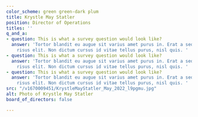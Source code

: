 ```yaml
---
color_scheme: green green-dark plum
title: Krystle May Statler
position: Director of Operations
titles: ''
q_and_a:
- question: This is what a survey question would look like?
  answer: 'Tortor blandit eu augue sit varius amet purus in. Erat a sed cras sed et
    risus elit. Non dictum cursus id vitae tellus purus, nisl quis. '
- question: This is what a survey question would look like?
  answer: 'Tortor blandit eu augue sit varius amet purus in. Erat a sed cras sed et
    risus elit. Non dictum cursus id vitae tellus purus, nisl quis. '
- question: This is what a survey question would look like?
  answer: 'Tortor blandit eu augue sit varius amet purus in. Erat a sed cras sed et
    risus elit. Non dictum cursus id vitae tellus purus, nisl quis. '
src: "/v1670009451/KrystleMayStatler_May_2022_l9pgmu.jpg"
alt: Photo of Krystle May Statler
board_of_directors: false

---
```

